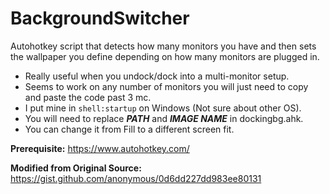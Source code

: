 # BackgroundSwitcher
Autohotkey script that detects how many monitors you have and then sets the wallpaper you define depending on how many monitors are plugged in. 

- Really useful when you undock/dock into a multi-monitor setup. 
- Seems to work on any number of monitors you will just need to copy and paste the code past 3 mc.
- I put mine in `shell:startup` on Windows (Not sure about other OS).
- You will need to replace ***PATH*** and ***IMAGE NAME*** in dockingbg.ahk.
- You can change it from Fill to a different screen fit.

**Prerequisite:** https://www.autohotkey.com/

**Modified from Original Source:** https://gist.github.com/anonymous/0d6dd227dd983ee80131
